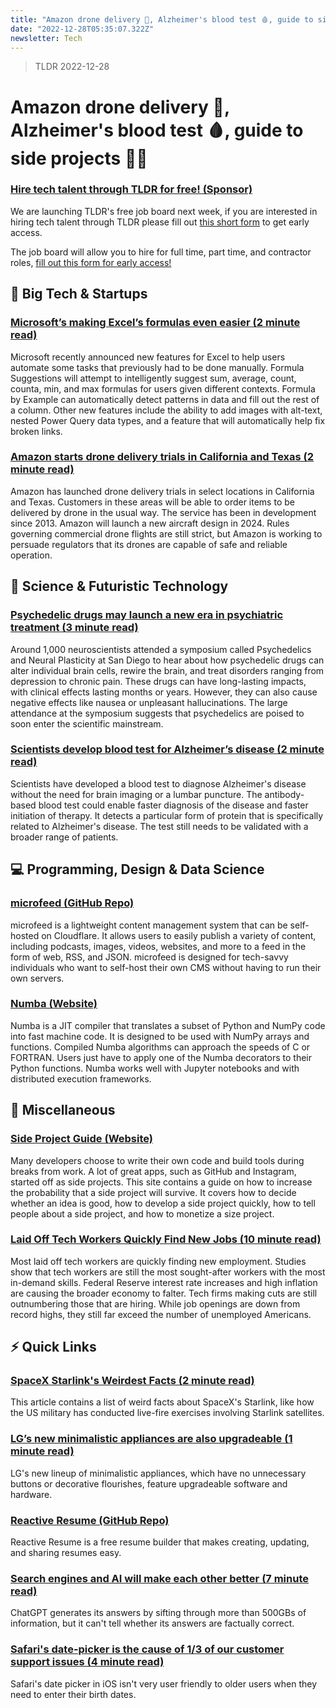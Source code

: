 ```yaml
---
title: "Amazon drone delivery 🚁, Alzheimer's blood test 🩸, guide to side projects 👨‍💻"
date: "2022-12-28T05:35:07.322Z"
newsletter: Tech
---
```


> TLDR 2022-12-28

# Amazon drone delivery 🚁, Alzheimer's blood test 🩸, guide to side projects 👨‍💻

### [Hire tech talent through TLDR for free! (Sponsor)](https://danni763618.typeform.com/to/P4Bvu79U)

We are launching TLDR's free job board next week, if you are interested in hiring tech talent through TLDR please fill out [this short form](https://danni763618.typeform.com/to/P4Bvu79U) to get early access.

The job board will allow you to hire for full time, part time, and contractor roles, [fill out this form for early access!](https://danni763618.typeform.com/to/P4Bvu79U)

## 📱 Big Tech & Startups

### [Microsoft’s making Excel’s formulas even easier (2 minute read)](https://www.theverge.com/2022/12/27/23523281/excel-formula-suggestions-by-example-microsoft-365?utm_source=tldrnewsletter)

Microsoft recently announced new features for Excel to help users automate some tasks that previously had to be done manually. Formula Suggestions will attempt to intelligently suggest sum, average, count, counta, min, and max formulas for users given different contexts. Formula by Example can automatically detect patterns in data and fill out the rest of a column. Other new features include the ability to add images with alt-text, nested Power Query data types, and a feature that will automatically help fix broken links.

### [Amazon starts drone delivery trials in California and Texas (2 minute read)](https://www.digitaltrends.com/news/amazon-starts-drone-delivery-trials-in-california-and-texas/?utm_source=tldrnewsletter)

Amazon has launched drone delivery trials in select locations in California and Texas. Customers in these areas will be able to order items to be delivered by drone in the usual way. The service has been in development since 2013. Amazon will launch a new aircraft design in 2024. Rules governing commercial drone flights are still strict, but Amazon is working to persuade regulators that its drones are capable of safe and reliable operation.

## 🚀 Science & Futuristic Technology

### [Psychedelic drugs may launch a new era in psychiatric treatment (3 minute read)](https://www.npr.org/sections/health-shots/2022/12/27/1145306096/psychedelic-drugs-psychiatric-disorders-brain-research?utm_source=tldrnewsletter)

Around 1,000 neuroscientists attended a symposium called Psychedelics and Neural Plasticity at San Diego to hear about how psychedelic drugs can alter individual brain cells, rewire the brain, and treat disorders ranging from depression to chronic pain. These drugs can have long-lasting impacts, with clinical effects lasting months or years. However, they can also cause negative effects like nausea or unpleasant hallucinations. The large attendance at the symposium suggests that psychedelics are poised to soon enter the scientific mainstream.

### [Scientists develop blood test for Alzheimer’s disease (2 minute read)](https://www.theguardian.com/society/2022/dec/28/scientists-develop-blood-test-for-alzheimers-disease?utm_source=tldrnewsletter)

Scientists have developed a blood test to diagnose Alzheimer's disease without the need for brain imaging or a lumbar puncture. The antibody-based blood test could enable faster diagnosis of the disease and faster initiation of therapy. It detects a particular form of protein that is specifically related to Alzheimer's disease. The test still needs to be validated with a broader range of patients.

## 💻 Programming, Design & Data Science

### [microfeed (GitHub Repo)](https://github.com/microfeed/microfeed?utm_source=tldrnewsletter)

microfeed is a lightweight content management system that can be self-hosted on Cloudflare. It allows users to easily publish a variety of content, including podcasts, images, videos, websites, and more to a feed in the form of web, RSS, and JSON. microfeed is designed for tech-savvy individuals who want to self-host their own CMS without having to run their own servers.

### [Numba (Website)](https://numba.pydata.org/?utm_source=tldrnewsletter)

Numba is a JIT compiler that translates a subset of Python and NumPy code into fast machine code. It is designed to be used with NumPy arrays and functions. Compiled Numba algorithms can approach the speeds of C or FORTRAN. Users just have to apply one of the Numba decorators to their Python functions. Numba works well with Jupyter notebooks and with distributed execution frameworks.

## 🎁 Miscellaneous

### [Side Project Guide (Website)](https://sideproject.guide/en?utm_source=tldrnewsletter)

Many developers choose to write their own code and build tools during breaks from work. A lot of great apps, such as GitHub and Instagram, started off as side projects. This site contains a guide on how to increase the probability that a side project will survive. It covers how to decide whether an idea is good, how to develop a side project quickly, how to tell people about a side project, and how to monetize a size project.

### [Laid Off Tech Workers Quickly Find New Jobs (10 minute read)](https://archive.ph/wFO2I?utm_source=tldrnewsletter)

Most laid off tech workers are quickly finding new employment. Studies show that tech workers are still the most sought-after workers with the most in-demand skills. Federal Reserve interest rate increases and high inflation are causing the broader economy to falter. Tech firms making cuts are still outnumbering those that are hiring. While job openings are down from record highs, they still far exceed the number of unemployed Americans.

## ⚡ Quick Links

### [SpaceX Starlink's Weirdest Facts (2 minute read)](https://www.techtimes.com/articles/285485/20221227/spacex-starlinks-weirdest-facts-open-source-linux-os-peculiar-things.htm?utm_source=tldrnewsletter)

This article contains a list of weird facts about SpaceX's Starlink, like how the US military has conducted live-fire exercises involving Starlink satellites.

### [LG’s new minimalistic appliances are also upgradeable (1 minute read)](https://www.theverge.com/2022/12/27/23527673/lg-minimalistic-fridge-washer-dryer-oven-dishwasher-ces?utm_source=tldrnewsletter)

LG's new lineup of minimalistic appliances, which have no unnecessary buttons or decorative flourishes, feature upgradeable software and hardware.

### [Reactive Resume (GitHub Repo)](https://github.com/AmruthPillai/Reactive-Resume?utm_source=tldrnewsletter)

Reactive Resume is a free resume builder that makes creating, updating, and sharing resumes easy.

### [Search engines and AI will make each other better (7 minute read)](https://www.freethink.com/robots-ai/chatgpt-search-engines?utm_source=tldrnewsletter)

ChatGPT generates its answers by sifting through more than 500GBs of information, but it can't tell whether its answers are factually correct.

### [Safari's date-picker is the cause of 1/3 of our customer support issues (4 minute read)](https://gist.github.com/RobertAKARobin/850a408e04d5414e67d308a2b5847378?utm_source=tldrnewsletter)

Safari's date picker in iOS isn't very user friendly to older users when they need to enter their birth dates.